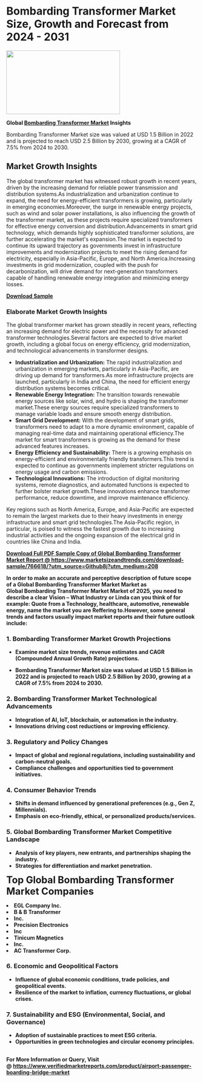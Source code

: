 <H1>Bombarding Transformer Market Size, Growth and Forecast from 2024 - 2031</H1><img class="aligncenter size-medium wp-image-584254" src="https://thirdeyenews.in/wp-content/uploads/2024/09/Global-Market-Research-300x168.jpeg" alt="" width="300" height="168" /><p><strong>Global&nbsp;<a href="https://www.marketsizeandtrends.com/download-sample/766618/?utm_source=Github8j?utm_medium=208">Bombarding Transformer Market</a> Insights</strong></p><p>Bombarding Transformer Market size was valued at USD 1.5 Billion in 2022 and is projected to reach USD 2.5 Billion by 2030, growing at a CAGR of 7.5% from 2024 to 2030.</p><p><h2>Market Growth Insights</h2> <p>The global transformer market has witnessed robust growth in recent years, driven by the increasing demand for reliable power transmission and distribution systems.As industrialization and urbanization continue to expand, the need for energy-efficient transformers is growing, particularly in emerging economies.Moreover, the surge in renewable energy projects, such as wind and solar power installations, is also influencing the growth of the transformer market, as these projects require specialized transformers for effective energy conversion and distribution.Advancements in smart grid technology, which demands highly sophisticated transformer solutions, are further accelerating the market's expansion.The market is expected to continue its upward trajectory as governments invest in infrastructure improvements and modernization projects to meet the rising demand for electricity, especially in Asia-Pacific, Europe, and North America.Increasing investments in grid modernization, coupled with the push for decarbonization, will drive demand for next-generation transformers capable of handling renewable energy integration and minimizing energy losses.</p> <p><strong><a href="#">Download Sample</a></strong></p> <h3>Elaborate Market Growth Insights</h3> <p>The global transformer market has grown steadily in recent years, reflecting an increasing demand for electric power and the necessity for advanced transformer technologies.Several factors are expected to drive market growth, including a global focus on energy efficiency, grid modernization, and technological advancements in transformer designs.</p> <ul> <li><strong>Industrialization and Urbanization:</strong> The rapid industrialization and urbanization in emerging markets, particularly in Asia-Pacific, are driving up demand for transformers.As more infrastructure projects are launched, particularly in India and China, the need for efficient energy distribution systems becomes critical.</li> <li><strong>Renewable Energy Integration:</strong> The transition towards renewable energy sources like solar, wind, and hydro is shaping the transformer market.These energy sources require specialized transformers to manage variable loads and ensure smooth energy distribution.</li> <li><strong>Smart Grid Development:</strong> With the development of smart grids, transformers need to adapt to a more dynamic environment, capable of managing real-time data and maintaining operational efficiency.The market for smart transformers is growing as the demand for these advanced features increases.</li> <li><strong>Energy Efficiency and Sustainability:</strong> There is a growing emphasis on energy-efficient and environmentally friendly transformers.This trend is expected to continue as governments implement stricter regulations on energy usage and carbon emissions.</li> <li><strong>Technological Innovations:</strong> The introduction of digital monitoring systems, remote diagnostics, and automated functions is expected to further bolster market growth.These innovations enhance transformer performance, reduce downtime, and improve maintenance efficiency.</li> </ul> <p>Key regions such as North America, Europe, and Asia-Pacific are expected to remain the largest markets due to their heavy investments in energy infrastructure and smart grid technologies.The Asia-Pacific region, in particular, is poised to witness the fastest growth due to increasing industrial activities and the ongoing expansion of the electrical grid in countries like China and India.</p> <p><strong><a href="#"></p><p><span class=""><strong>Download Full PDF Sample Copy of Global Bombarding Transformer Market Report</strong> @ <a href="https://www.marketsizeandtrends.com/download-sample/766618/?utm_source=Github8j?utm_medium=208" target="_blank">https://www.marketsizeandtrends.com/download-sample/766618/?utm_source=Github8j?utm_medium=208</a></span></p><p>In order to make an accurate and perceptive description of future scope of a Global&nbsp;Bombarding Transformer Market Market as Global&nbsp;Bombarding Transformer Market Market of 2025, you need to describe a clear Vision &ndash; What Industry or Linda can you think of for example: Quote from a Technology, healthcare, automotive, renewable energy, name the market you are Reffering to.However, some general trends and factors usually impact market reports and their future outlook include:</p><h3>1.&nbsp;<strong>Bombarding Transformer Market Growth Projections</strong></h3><ul><li>Examine market size trends, revenue estimates and CAGR (Compounded Annual Growth Rate) projections.</li><li><p>Bombarding Transformer Market size was valued at USD 1.5 Billion in 2022 and is projected to reach USD 2.5 Billion by 2030, growing at a CAGR of 7.5% from 2024 to 2030.</p></li></ul><h3>2.&nbsp;<strong>Bombarding Transformer Market Technological Advancements</strong></h3><ul><li>Integration of AI, IoT, blockchain, or automation in the industry.</li><li>Innovations driving cost reductions or improving efficiency.</li></ul><h3>3.&nbsp;<strong>Regulatory and Policy Changes</strong></h3><ul><li>Impact of global and regional regulations, including sustainability and carbon-neutral goals.</li><li>Compliance challenges and opportunities tied to government initiatives.</li></ul><h3>4.&nbsp;<strong>Consumer Behavior Trends</strong></h3><ul><li>Shifts in demand influenced by generational preferences (e.g., Gen Z, Millennials).</li><li>Emphasis on eco-friendly, ethical, or personalized products/services.</li></ul><h3>5.&nbsp;<strong>Global Bombarding Transformer Market Competitive Landscape</strong></h3><ul><li>Analysis of key players, new entrants, and partnerships shaping the industry.</li><li>Strategies for differentiation and market penetration.</li></ul><p data-pm-slice="1 1 []"><span style="color: inherit; font-family: inherit; font-size: 25px;">Top Global Bombarding Transformer Market Companies</span></p><div class="" data-test-id=""><p><li>EGL Company Inc.</li><li> B & B Transformer</li><li> Inc.</li><li> Precision Electronics</li><li> Inc</li><li> Tinicum Magnetics</li><li> Inc.</li><li> AC Transformer Corp.</li></p></div><h3>6.&nbsp;<strong>Economic and Geopolitical Factors</strong></h3><ul><li>Influence of global economic conditions, trade policies, and geopolitical events.</li><li>Resilience of the market to inflation, currency fluctuations, or global crises.</li></ul><h3>7.&nbsp;<strong>Sustainability and ESG (Environmental, Social, and Governance)</strong></h3><ul><li>Adoption of sustainable practices to meet ESG criteria.</li><li>Opportunities in green technologies and circular economy principles.</li></ul><h2><strong style="font-size: 14px;">For More Information or Query, Visit @&nbsp;</strong><a style="background-color: #ffffff; font-size: 14px;" href="https://www.marketsizeandtrends.com/report/bombarding-transformer-market/" target="_blank">https://www.verifiedmarketreports.com/product/airport-passenger-boarding-bridge-market</a></h2>